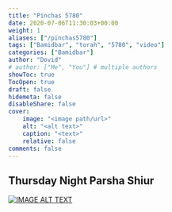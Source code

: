 ```yaml
---
title: "Pinchas 5780"
date: 2020-07-06T11:30:03+00:00
weight: 1
aliases: ["/pinchas5780"]
tags: ["Bamidbar", "torah", "5780", "video"]
categories: ["Bamidbar"]
author: "Dovid"
# author: ["Me", "You"] # multiple authors
showToc: true
TocOpen: true
draft: false
hidemeta: false
disableShare: false
cover:
    image: "<image path/url>"
    alt: "<alt text>"
    caption: "<text>"
    relative: false
comments: false
---
```

 ## Thursday Night Parsha Shiur
[![IMAGE ALT TEXT](http://img.youtube.com/vi/EOe9gxZ6IR8/0.jpg)](http://www.youtube.com/watch?v=EOe9gxZ6IR8 "Video Title")
